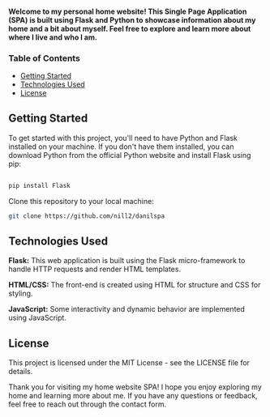 #### Welcome to my personal home website! This Single Page Application (SPA) is built using Flask and Python to showcase information about my home and a bit about myself. Feel free to explore and learn more about where I live and who I am.

### Table of Contents 
- [Getting Started](#getting-started)
- [Technologies Used](#technologies-used)
- [License](#license)

## Getting Started

To get started with this project, you'll need to have Python and Flask installed on your machine. If you don't have them installed, you can download Python from the official Python website and install Flask using pip:

~~~bash

pip install Flask
~~~

Clone this repository to your local machine:

~~~bash
git clone https://github.com/nill2/danilspa
~~~

##  Technologies Used
**Flask:** This web application is built using the Flask micro-framework to handle HTTP requests and render HTML templates.

**HTML/CSS:** The front-end is created using HTML for structure and CSS for styling.

**JavaScript:** Some interactivity and dynamic behavior are implemented using JavaScript.

<!--SQLite: A SQLite database is used to store contact form submissions.

Installation
Clone the repository as mentioned in the Getting Started section.

Create a virtual environment to isolate project dependencies:

bash
python -m venv venv
Activate the virtual environment:

On Windows:

bash
Copy code
venv\Scripts\activate
On macOS and Linux:

bash
Copy code
source venv/bin/activate
Install the project dependencies:

bash
Copy code
pip install -r requirements.txt
Usage
To run the application, use the following command:

bash
Copy code
python app.py
You can then access the application in your web browser by navigating to http://localhost:5000.

Contributing
If you'd like to contribute to this project or report issues, please follow these steps:

Fork the repository on GitHub.

Clone your forked repository to your local machine.

Create a new branch for your feature or bug fix.

Make your changes and commit them with descriptive commit messages.

Push your changes to your forked repository on GitHub.

Create a pull request to the original repository. -->

## License
This project is licensed under the MIT License - see the LICENSE file for details.

Thank you for visiting my home website SPA! I hope you enjoy exploring my home and learning more about me. If you have any questions or feedback, feel free to reach out through the contact form.
